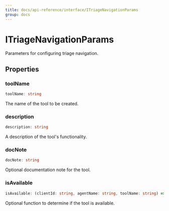 ```yaml
---
title: docs/api-reference/interface/ITriageNavigationParams
group: docs
---
```


# ITriageNavigationParams

Parameters for configuring triage navigation.

## Properties

### toolName

```ts
toolName: string
```

The name of the tool to be created.

### description

```ts
description: string
```

A description of the tool's functionality.

### docNote

```ts
docNote: string
```

Optional documentation note for the tool.

### isAvailable

```ts
isAvailable: (clientId: string, agentName: string, toolName: string) => boolean | Promise<boolean>
```

Optional function to determine if the tool is available.
